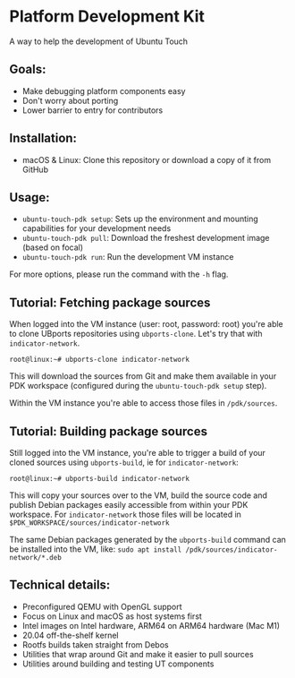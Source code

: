 # Platform Development Kit

A way to help the development of Ubuntu Touch


## Goals:

- Make debugging platform components easy
- Don't worry about porting
- Lower barrier to entry for contributors


## Installation:

- macOS & Linux: Clone this repository or download a copy of it from GitHub


## Usage:

- `ubuntu-touch-pdk setup`: Sets up the environment and mounting capabilities for your development needs
- `ubuntu-touch-pdk pull`: Download the freshest development image (based on focal)
- `ubuntu-touch-pdk run`: Run the development VM instance

For more options, please run the command with the `-h` flag.


## Tutorial: Fetching package sources

When logged into the VM instance (user: root, password: root) you're able to clone UBports repositories using `ubports-clone`. Let's try that with `indicator-network`.

```
root@linux:~# ubports-clone indicator-network
```

This will download the sources from Git and make them available in your PDK workspace (configured during the `ubuntu-touch-pdk setup` step).

Within the VM instance you're able to access those files in `/pdk/sources`.


## Tutorial: Building package sources

Still logged into the VM instance, you're able to trigger a build of your cloned sources using `ubports-build`, ie for `indicator-network`:

```
root@linux:~# ubports-build indicator-network
```

This will copy your sources over to the VM, build the source code and publish Debian packages easily accessible from within your PDK workspace. For `indicator-network` those files will be located in `$PDK_WORKSPACE/sources/indicator-network`

The same Debian packages generated by the `ubports-build` command can be installed into the VM, like: `sudo apt install /pdk/sources/indicator-network/*.deb`


## Technical details:

- Preconfigured QEMU with OpenGL support
- Focus on Linux and macOS as host systems first
- Intel images on Intel hardware, ARM64 on ARM64 hardware (Mac M1)
- 20.04 off-the-shelf kernel
- Rootfs builds taken straight from Debos
- Utilities that wrap around Git and make it easier to pull sources
- Utilities around building and testing UT components